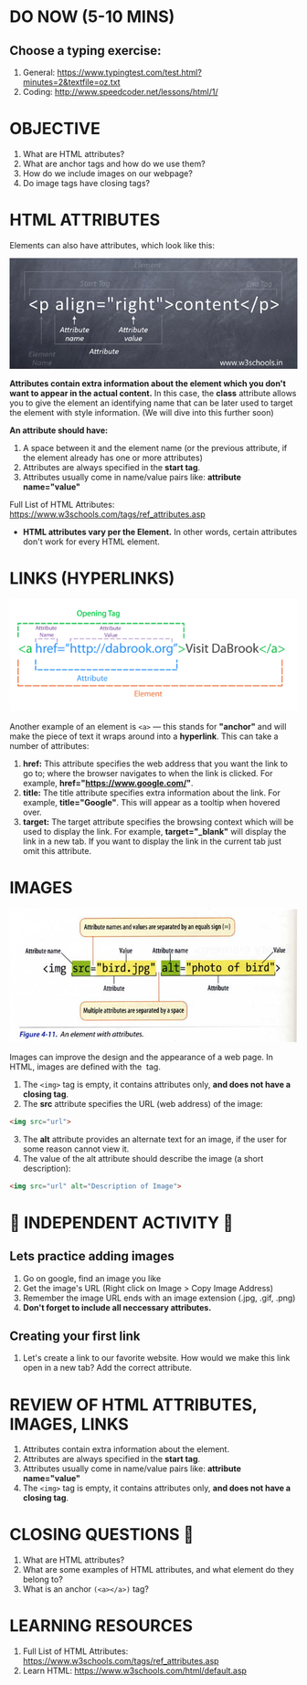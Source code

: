 # DO NOW (5-10 MINS)

## Choose a typing exercise:

1.  General: https://www.typingtest.com/test.html?minutes=2&textfile=oz.txt
2.  Coding: http://www.speedcoder.net/lessons/html/1/

# OBJECTIVE

1.  What are HTML attributes?
2.  What are anchor tags and how do we use them?
3.  How do we include images on our webpage?
4.  Do image tags have closing tags?

# HTML ATTRIBUTES

Elements can also have attributes, which look like this:

![HTML Attributes](/assets/html_attributes__p.jpg)

**Attributes contain extra information about the element which you don't want to appear in the actual content.** In this case, the **class** attribute allows you to give the element an identifying name that can be later used to target the element with style information. (We will dive into this further soon)

**An attribute should have:**

1.  A space between it and the element name (or the previous attribute, if the element already has one or more attributes)
2.  Attributes are always specified in the **start tag**.
3.  Attributes usually come in name/value pairs like: **attribute name="value"**

Full List of HTML Attributes: https://www.w3schools.com/tags/ref_attributes.asp

* **HTML attributes vary per the Element.** In other words, certain attributes don't work for every HTML element.

# LINKS (HYPERLINKS)

![HTML Attributes](/assets/html_attributes__link.png)

Another example of an element is `<a>` — this stands for **"anchor"** and will make the piece of text it wraps around into a **hyperlink**. This can take a number of attributes:

1.  **href:** This attribute specifies the web address that you want the link to go to; where the browser navigates to when the link is clicked. For example, **href="https://www.google.com/"**.
2.  **title:** The title attribute specifies extra information about the link. For example, **title="Google"**. This will appear as a tooltip when hovered over.
3.  **target:** The target attribute specifies the browsing context which will be used to display the link. For example, **target="\_blank"** will display the link in a new tab. If you want to display the link in the current tab just omit this attribute.

# IMAGES

![HTML Attributes](/assets/html_attributes__image.jpg)

Images can improve the design and the appearance of a web page. In HTML, images are defined with the <img> tag.

1.  The `<img>` tag is empty, it contains attributes only, **and does not have a closing tag**.
2.  The **src** attribute specifies the URL (web address) of the image:

```html
<img src="url">
```

3.  The **alt** attribute provides an alternate text for an image, if the user for some reason cannot view it.
4.  The value of the alt attribute should describe the image (a short description):

```html
<img src="url" alt="Description of Image">
```

# 🚨 INDEPENDENT ACTIVITY 🚨

## Lets practice adding images

1.  Go on google, find an image you like
2.  Get the image's URL (Right click on Image > Copy Image Address)
3.  Remember the image URL ends with an image extension (.jpg, .gif, .png)
4.  **Don't forget to include all neccessary attributes.**

## Creating your first link

1.  Let's create a link to our favorite website. How would we make this link open in a new tab? Add the correct attribute.

##

# REVIEW OF HTML ATTRIBUTES, IMAGES, LINKS

1.  Attributes contain extra information about the element.
2.  Attributes are always specified in the **start tag**.
3.  Attributes usually come in name/value pairs like: **attribute name="value"**
4.  The `<img>` tag is empty, it contains attributes only, **and does not have a closing tag**.

# CLOSING QUESTIONS 🚨

1.  What are HTML attributes?
2.  What are some examples of HTML attributes, and what element do they belong to?
3.  What is an anchor `(<a></a>)` tag?

# LEARNING RESOURCES

1.  Full List of HTML Attributes: https://www.w3schools.com/tags/ref_attributes.asp
2.  Learn HTML: https://www.w3schools.com/html/default.asp
